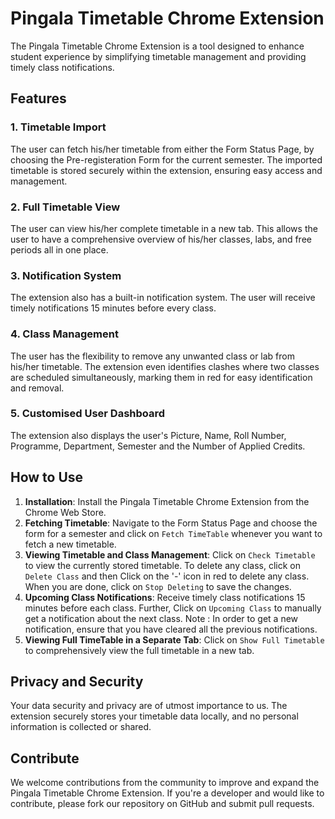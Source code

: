 # Pingala Timetable Chrome Extension

The Pingala Timetable Chrome Extension is a tool designed to enhance student experience by simplifying timetable management and providing timely class notifications.

## Features

### 1. Timetable Import
The user can fetch his/her timetable from either the Form Status Page, by choosing the Pre-registeration Form for the current semester. The imported timetable is stored securely within the extension, ensuring easy access and management.

### 2. Full Timetable View
The user can view his/her complete timetable in a new tab. This allows the user to have a comprehensive overview of his/her classes, labs, and free periods all in one place.

### 3. Notification System
The extension also has a built-in notification system. The user will receive timely notifications 15 minutes before every class.

### 4. Class Management
The user has the flexibility to remove any unwanted class or lab from his/her timetable. The extension even identifies clashes where two classes are scheduled simultaneously, marking them in red for easy identification and removal.

### 5. Customised User Dashboard
The extension also displays the user's Picture, Name, Roll Number, Programme, Department, Semester and the Number of Applied Credits.

## How to Use

1. **Installation**: Install the Pingala Timetable Chrome Extension from the Chrome Web Store.
2. **Fetching Timetable**: Navigate to the Form Status Page and choose the form for a semester and click on `Fetch TimeTable` whenever you want to fetch a new timetable.
3. **Viewing Timetable and Class Management**: Click on `Check Timetable` to view the currently stored timetable. To delete any class, click on `Delete Class` and then Click on the '-' icon in red to delete any class. When you are done, click on `Stop Deleting` to save the changes.
4. **Upcoming Class Notifications**: Receive timely class notifications 15 minutes before each class. Further, Click on `Upcoming Class` to manually get a notification about the next class. Note : In order to get a new notification, ensure that you have cleared all the previous notifications.
5. **Viewing Full TimeTable in a Separate Tab**: Click on `Show Full Timetable` to comprehensively view the full timetable in a new tab.


## Privacy and Security

Your data security and privacy are of utmost importance to us. The extension securely stores your timetable data locally, and no personal information is collected or shared.

## Contribute

We welcome contributions from the community to improve and expand the Pingala Timetable Chrome Extension. If you're a developer and would like to contribute, please fork our repository on GitHub and submit pull requests.
